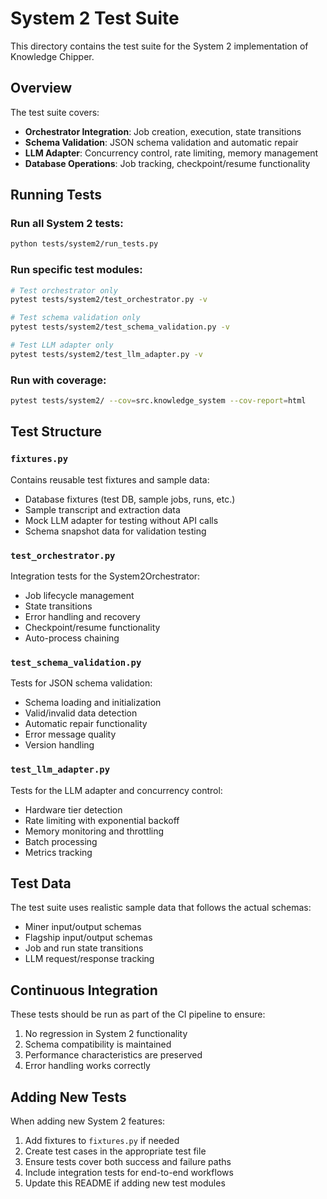 # System 2 Test Suite

This directory contains the test suite for the System 2 implementation of Knowledge Chipper.

## Overview

The test suite covers:
- **Orchestrator Integration**: Job creation, execution, state transitions
- **Schema Validation**: JSON schema validation and automatic repair
- **LLM Adapter**: Concurrency control, rate limiting, memory management
- **Database Operations**: Job tracking, checkpoint/resume functionality

## Running Tests

### Run all System 2 tests:
```bash
python tests/system2/run_tests.py
```

### Run specific test modules:
```bash
# Test orchestrator only
pytest tests/system2/test_orchestrator.py -v

# Test schema validation only
pytest tests/system2/test_schema_validation.py -v

# Test LLM adapter only
pytest tests/system2/test_llm_adapter.py -v
```

### Run with coverage:
```bash
pytest tests/system2/ --cov=src.knowledge_system --cov-report=html
```

## Test Structure

### `fixtures.py`
Contains reusable test fixtures and sample data:
- Database fixtures (test DB, sample jobs, runs, etc.)
- Sample transcript and extraction data
- Mock LLM adapter for testing without API calls
- Schema snapshot data for validation testing

### `test_orchestrator.py`
Integration tests for the System2Orchestrator:
- Job lifecycle management
- State transitions
- Error handling and recovery
- Checkpoint/resume functionality
- Auto-process chaining

### `test_schema_validation.py`
Tests for JSON schema validation:
- Schema loading and initialization
- Valid/invalid data detection
- Automatic repair functionality
- Error message quality
- Version handling

### `test_llm_adapter.py`
Tests for the LLM adapter and concurrency control:
- Hardware tier detection
- Rate limiting with exponential backoff
- Memory monitoring and throttling
- Batch processing
- Metrics tracking

## Test Data

The test suite uses realistic sample data that follows the actual schemas:
- Miner input/output schemas
- Flagship input/output schemas
- Job and run state transitions
- LLM request/response tracking

## Continuous Integration

These tests should be run as part of the CI pipeline to ensure:
1. No regression in System 2 functionality
2. Schema compatibility is maintained
3. Performance characteristics are preserved
4. Error handling works correctly

## Adding New Tests

When adding new System 2 features:
1. Add fixtures to `fixtures.py` if needed
2. Create test cases in the appropriate test file
3. Ensure tests cover both success and failure paths
4. Include integration tests for end-to-end workflows
5. Update this README if adding new test modules

